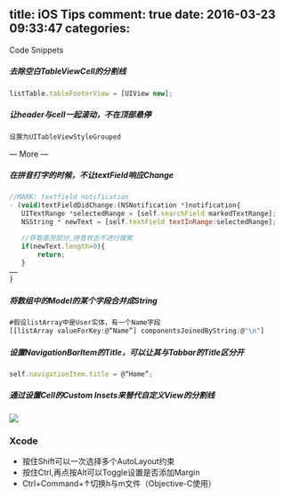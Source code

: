 title: iOS Tips
comment: true
date: 2016-03-23 09:33:47
categories:
---

Code Snippets

##### 去除空白TableViewCell的分割线
```js
listTable.tableFooterView = [UIView new];
```

##### 让header与cell一起滚动，不在顶部悬停
```js
设置为UITableViewStyleGrouped
```
— More —

##### 在拼音打字的时候，不让textField响应Change
```js
//MARK: textfield notification
- (void)textFieldDidChange:(NSNotification *)notification{
   UITextRange *selectedRange = [self.searchField markedTextRange];
   NSString * newText = [self.textField textInRange:selectedRange];

   //获取高亮部分,拼音状态不进行搜索
   if(newText.length>0){
       return;
   }
……
}
```

##### 将数组中的Model的某个字段合并成String
```js
#假设listArray中是User实体，有一个Name字段
[[listArray valueForKey:@“Name”] componentsJoinedByString:@"\n"]
```

##### 设置NavigationBarItem的Title，可以让其与Tabbar的Title区分开
```js
self.navigationItem.title = @“Home”;
```


##### 通过设置Cell的Custom Insets来替代自定义View的分割线
![](./images/cell-insets.png)

### Xcode
- 按住Shift可以一次选择多个AutoLayout约束
- 按住Ctrl,再点按Alt可以Toggle设置是否添加Margin
- Ctrl+Command+↑切换h与m文件（Objective-C使用）

